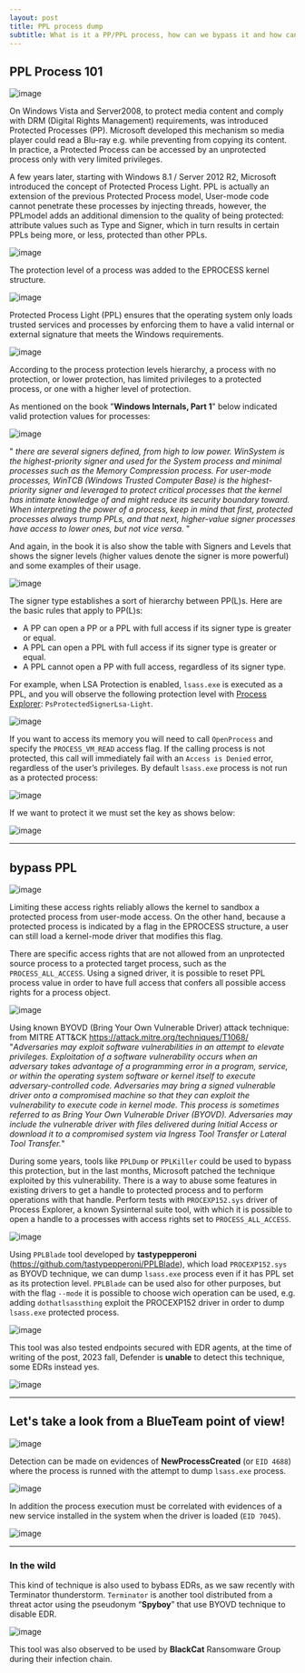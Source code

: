 ```yaml
---
layout: post
title: PPL process dump
subtitle: What is it a PP/PPL process, how can we bypass it and how can we detect related bypass attempt pattern? keep reading.
---
```




## PPL Process 101

![image](https://github.com/user-attachments/assets/31abe4ca-9b00-442f-8c00-5750b4922932)

On Windows Vista and Server2008, to protect media content and comply with DRM (Digital Rights Management) requirements, was introduced Protected Processes (PP). Microsoft developed this mechanism so media player could read a Blu-ray e.g. while preventing from copying its content. In practice, a Protected Process can be accessed by an unprotected process only with very limited privileges.

A few years later, starting with Windows 8.1 / Server 2012 R2, Microsoft introduced the concept of Protected Process Light. PPL is actually an extension of the previous Protected Process model, User-mode code cannot penetrate these processes by injecting threads, however, the PPLmodel adds an additional dimension to the quality of being protected: attribute values such as Type and Signer, which in turn results in certain PPLs being more, or less, protected than other PPLs.

![image](https://github.com/user-attachments/assets/f1fc42fc-bba5-431f-852d-0dc2a71c5809)

The protection level of a process was added to the EPROCESS kernel structure.

![image](https://github.com/user-attachments/assets/d3506617-780b-425d-9c97-e87d4a1909fc)

Protected Process Light (PPL) ensures that the operating system only loads trusted services and processes by enforcing them to have a valid internal or external signature that meets the Windows requirements. 

![image](https://github.com/user-attachments/assets/b98d4bb7-6aba-4636-8dc2-9fa99966c601)

According to the process protection levels hierarchy, a process with no protection, or lower protection, has limited privileges to a protected process, or one with a higher level of protection.

As mentioned on the book "**Windows Internals, Part 1**" below indicated valid protection values for processes:

![image](https://github.com/user-attachments/assets/7ee36c64-3362-4c56-87cf-342f31dd3423)

" *there are several signers defined, from high to low power. WinSystem is the highest-priority signer and used for the System process and minimal processes such as the Memory Compression process. For user-mode processes, WinTCB (Windows Trusted Computer Base) is the highest-priority signer and leveraged to protect critical processes that the kernel has intimate knowledge of and might reduce its security boundary toward. When interpreting the power of a process, keep in mind that first, protected processes always trump PPLs, and that next, higher-value signer processes have access to lower ones, but not vice versa.* "

And again, in the book it is also show the table with Signers and Levels that shows the signer levels (higher values denote the signer is more powerful) and some examples of their usage. 

![image](https://github.com/user-attachments/assets/cf40ddda-4572-45a1-a0ad-67eeea49c28d)

The signer type establishes a sort of hierarchy between PP(L)s. Here are the basic rules that apply to PP(L)s:
- A PP can open a PP or a PPL with full access if its signer type is greater or equal.
- A PPL can open a PPL with full access if its signer type is greater or equal.
- A PPL cannot open a PP with full access, regardless of its signer type.

For example, when LSA Protection is enabled, `lsass.exe` is executed as a PPL, and you will observe the following protection level with [Process Explorer](https://docs.microsoft.com/en-us/sysinternals/downloads/process-explorer): `PsProtectedSignerLsa-Light`. 

![image](https://github.com/user-attachments/assets/bc035c7f-568b-4dcf-aec6-ba185156747b)

If you want to access its memory you will need to call `OpenProcess` and specify the `PROCESS_VM_READ` access flag. If the calling process is not protected, this call will immediately fail with an `Access is Denied` error, regardless of the user’s privileges.
By default `lsass.exe` process is not run as a protected process:

![image](https://github.com/user-attachments/assets/2cc7d82d-ffea-4cc7-b7f2-710515d41f3f)

If we want to protect it we must set the key as shows below:

![image](https://github.com/user-attachments/assets/25f3fd77-fe95-4081-9e5e-451ba77fb36c)

---
## bypass PPL

![image](https://github.com/user-attachments/assets/f833e0aa-d764-466e-bbf5-75ea82efa941)

Limiting these access rights reliably allows the kernel to sandbox a protected process from user-mode access. On the other hand, because a protected process is indicated by a flag in the EPROCESS structure, a user can still load a kernel-mode driver that modifies this flag.

There are specific access rights that are not allowed from an unprotected source process to a protected target process, such as the `PROCESS_ALL_ACCESS`. Using a signed driver, it is possible to reset PPL process value in order to have full access that confers all possible access rights for a process object.

![image](https://github.com/user-attachments/assets/08fa4dd6-e7a6-4ae8-881b-1f479bf1d8bb)

Using known BYOVD (Bring Your Own Vulnerable Driver) attack technique: from MITRE ATT&CK https://attack.mitre.org/techniques/T1068/
"*Adversaries may exploit software vulnerabilities in an attempt to elevate privileges. Exploitation of a software vulnerability occurs when an adversary takes advantage of a programming error in a program, service, or within the operating system software or kernel itself to execute adversary-controlled code. Adversaries may bring a signed vulnerable driver onto a compromised machine so that they can exploit the vulnerability to execute code in kernel mode. This process is sometimes referred to as Bring Your Own Vulnerable Driver (BYOVD). Adversaries may include the vulnerable driver with files delivered during Initial Access or download it to a compromised system via Ingress Tool Transfer or Lateral Tool Transfer.*"

During some years, tools like `PPLDump` or `PPLKiller` could be used to bypass this protection, but in the last months, Microsoft patched the technique exploited by this vulnerability. 
There is a way to abuse some features in existing drivers to get a handle to protected process and to perform operations with that handle. Perform tests with `PROCEXP152.sys` driver of Process Explorer, a known Sysinternal suite tool, with which it is possible to open a handle to a processes with access rights set to `PROCESS_ALL_ACCESS`. 

![image](https://github.com/user-attachments/assets/0272c3d9-f905-4d1c-b876-69ebf8789781)

Using `PPLBlade` tool developed by **tastypepperoni** (https://github.com/tastypepperoni/PPLBlade), which load `PROCEXP152.sys` as BYOVD technique, we can dump `lsass.exe` process even if it has PPL set as its protection level.
`PPLBlade` can be used also for other purposes, but with the flag `--mode` it is possible to choose wich operation can be used, e.g. adding `dothatlsassthing` exploit the PROCEXP152 driver in order to dump `lsass.exe` protected process.

![image](https://github.com/user-attachments/assets/ca38e088-c219-4d32-9970-722ae52ea23b)

This tool was also tested endpoints secured with EDR agents, at the time of writing of the post, 2023 fall, Defender is **unable** to detect this technique, some EDRs instead yes.

![image](https://github.com/user-attachments/assets/83873c5d-1f8b-45b1-a4b4-452a26c920f9)


---

## Let's take a look from a BlueTeam point of view!

![image](https://github.com/user-attachments/assets/a2ad5c44-8d5a-4a0f-b373-7f8f67ef82c5)

Detection can be made on evidences of **NewProcessCreated** (or `EID 4688`) where the process is runned with the attempt to dump `lsass.exe` process.

![image](https://github.com/user-attachments/assets/6a24a927-7691-43d5-999e-1300cb031d84)

In addition the process execution must be correlated with evidences of a new service installed in the system when the driver is loaded (`EID 7045`).

![image](https://github.com/user-attachments/assets/098c7319-30f5-4b92-97fb-2cbc59ba4be1)


---

### In the wild

This kind of technique is also used to bybass EDRs, as we saw recently with Terminator thunderstorm. `Terminator` is another tool distributed from a threat actor using the pseudonym “**Spyboy**” that use BYOVD technique to disable EDR. 

![image](https://github.com/user-attachments/assets/132c7468-cb5e-455d-9408-809046d7a309)

This tool was also observed to be used by **BlackCat** Ransomware Group during their infection chain.

